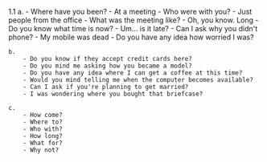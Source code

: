 1.1
    a.
        - Where have you been?
        - At a meeting
        - Who were with you?
        - Just people from the office
        - What was the meeting like?
        - Oh, you know. Long
        - Do you know what time is now?
        - Um... is it late?
        - Can I ask why you didn't phone?
        - My mobile was dead
        - Do you have any idea how worried I was?
    
    b.
        - Do you know if they accept credit cards here?
        - Do you mind me asking how you became a model?
        - Do you have any idea where I can get a coffee at this time?
        - Would you mind telling me when the computer becomes available?
        - Can I ask if you're planning to get married?
        - I was wondering where you bought that briefcase?

    c.
        - How come?
        - Where to?
        - Who with?
        - How long?
        - What for?
        - Why not?